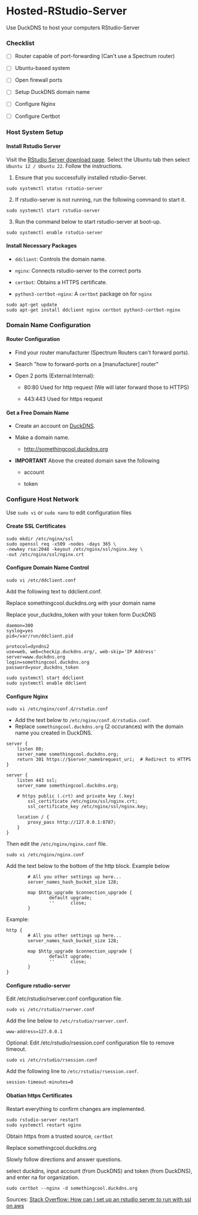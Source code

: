 # Hosted-RStudio-Server

Use DuckDNS to host your computers RStudio-Server

### Checklist

- [ ] Router capable of port-forwarding (Can't use a Spectrum router)

- [ ] Ubuntu-based system

- [ ] Open firewall ports

- [ ] Setup DuckDNS domain name

- [ ] Configure Nginx

- [ ] Configure Certbot


### Host System Setup

#### Install Rstudio Server

Visit the [RStudio Server download page](https://posit.co/download/rstudio-server/). Select the Ubuntu tab then select `Ubuntu 12 / Ubuntu 22`. Follow the instructions.

1) Ensure that you successfully installed rstudio-Server.

```
sudo systemctl status rstudio-server
```

2) If rstudio-server is not running, run the following command to start it.

```
sudo systemctl start rstudio-server
```

3) Run the command below to start rstudio-server at boot-up.

```
sudo systemctl enable rstudio-server
```

#### Install Necessary Packages

- `ddclient`: Controls the domain name.

- `nginx`: Connects rstudio-server to the correct ports

- `certbot`: Obtains a HTTPS certificate.

- `python3-certbot-nginx`: A `certbot` package on for `nginx`

```
sudo apt-get update
sudo apt-get install ddclient nginx certbot python3-certbot-nginx
```

### Domain Name Configuration

#### Router Configuration

- Find your router manufacturer (Spectrum Routers can't forward ports). 

- Search "how to forward-ports on a [manufacturer] router"

- Open 2 ports (External:Internal):

  - 80:80 Used for http request (We will later forward those to HTTPS)

  - 443:443 Used for https request


#### Get a Free Domain Name

- Create an account on [DuckDNS](https://www.duckdns.org/).

- Make a domain name.

  - http://somethingcool.duckdns.org

- **IMPORTANT** Above the created domain save the following

  - account

  - token

### Configure Host Network

Use `sudo vi` or `sudo nano` to edit configuration files

#### Create SSL Certificates

```
sudo mkdir /etc/nginx/ssl
sudo openssl req -x509 -nodes -days 365 \
-newkey rsa:2048 -keyout /etc/nginx/ssl/nginx.key \
-out /etc/nginx/ssl/nginx.crt
```

#### Configure Domain Name Control

```
sudo vi /etc/ddclient.conf 
```

Add the following text to ddclient.conf.

Replace somethingcool.duckdns.org with your domain name

Replace your_duckdns_token with your token form DuckDNS

```
daemon=300
syslog=yes
pid=/var/run/ddclient.pid

protocol=dyndns2
use=web, web=checkip.duckdns.org/, web-skip='IP Address'
server=www.duckdns.org
login=somethingcool.duckdns.org
password=your_duckdns_token
```

```
sudo systemctl start ddclient
sudo systemctl enable ddclient
```
#### Configure Nginx

```
sudo vi /etc/nginx/conf.d/rstudio.conf
```

- Add the text below to `/etc/nginx/conf.d/rstudio.conf`. 
- Replace `somethingcool.duckdns.org` (2 occurances) with the domain name you created in DuckDNS.

```
server {
    listen 80; 
    server_name somethingcool.duckdns.org;
    return 301 https://$server_name$request_uri;  # Redirect to HTTPS
}

server {
    listen 443 ssl;
    server_name somethingcool.duckdns.org;

    # https public (.crt) and private key (.key)
        ssl_certificate /etc/nginx/ssl/nginx.crt;
        ssl_certificate_key /etc/nginx/ssl/nginx.key;

    location / {
        proxy_pass http://127.0.0.1:8787; 
    }
}
```

Then edit the `/etc/nginx/nginx.conf` file.

```
sudo vi /etc/nginx/nginx.conf
```

Add the text below to the bottom of the http block. Example below

```
        # All you other settings up here... 
        server_names_hash_bucket_size 128;

        map $http_upgrade $connection_upgrade {
                default upgrade;
                ''      close;
        }
```

Example:
```
http {
        # All you other settings up here... 
        server_names_hash_bucket_size 128;

        map $http_upgrade $connection_upgrade {
                default upgrade;
                ''      close;
        }
}
```

#### Configure rstudio-server

Edit /etc/rstudio/rserver.conf configuration file.

```
sudo vi /etc/rstudio/rserver.conf
```

Add the line below to `/etc/rstudio/rserver.conf`.

```
www-address=127.0.0.1
```


Optional: Edit /etc/rstudio/rsession.conf configuration file to remove timeout.

```
sudo vi /etc/rstudio/rsession.conf
```

Add the following line to `/etc/rstudio/rsession.conf`.

```
session-timeout-minutes=0
```


#### Obatian https Certificates

Restart everything to confirm changes are implemented.

```
sudo rstudio-server restart
sudo systemctl restart nginx
```

Obtain https from a trusted source, `certbot`

Replace somethingcool.duckdns.org

Slowly follow directions and answer questions.

select duckdns, input account (from DuckDNS) and token (from DuckDNS), and enter na for organization. 
```
sudo certbot --nginx -d somethingcool.duckdns.org
```


Sources:
[Stack Overflow: How can I set up an rstudio server to run with ssl on aws](https://stackoverflow.com/questions/53102584/how-can-i-set-up-an-rstudio-server-to-run-with-ssl-on-aws)
